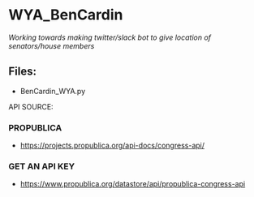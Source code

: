 # WYA_BenCardin

*Working towards making twitter/slack bot to give location of senators/house members*


## Files:
* BenCardin_WYA.py

API SOURCE:
### PROPUBLICA
* https://projects.propublica.org/api-docs/congress-api/

### GET AN API KEY
* https://www.propublica.org/datastore/api/propublica-congress-api


